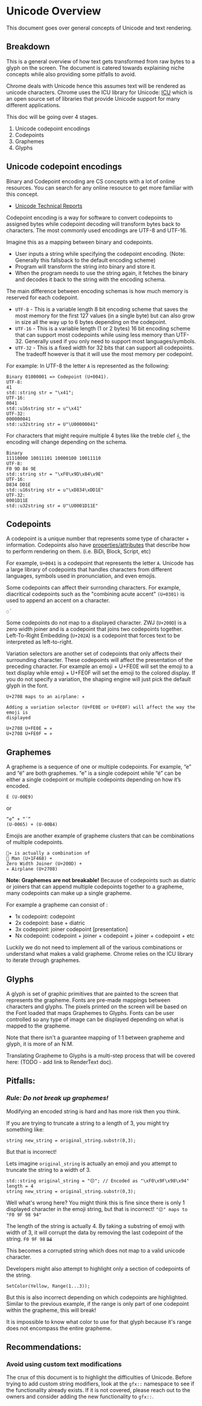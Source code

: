 # Unicode Overview

This document goes over general concepts of Unicode and text rendering.

## **Breakdown**
This is a general overview of how text gets transformed from raw bytes to a
glyph on the screen. The document is catered towards explaining niche concepts
while also providing some pitfalls to avoid.

Chrome deals with Unicode hence this assumes text will be rendered as unicode
characters. Chrome uses the ICU library for Unicode:
[ICU](https://icu.unicode.org/) which is an open source set of libraries that
provide Unicode support for many different applications.

This doc will be going over 4 stages.
1. Unicode codepoint encodings
2. Codepoints
3. Graphemes
4. Glyphs

## **Unicode codepoint encodings**

Binary and Codepoint encoding are CS concepts with a lot of online resources.
You can search for any online resource to get more familiar with this concept.
- [Unicode Technical Reports](https://www.unicode.org/reports/)

Codepoint encoding is a way for software to convert codepoints to assigned bytes
while codepoint decoding will transform bytes back to characters. The most
commonly used encodings are UTF-8 and UTF-16.

Imagine this as a mapping between binary and codepoints.
- User inputs a string while specifying the codepoint encoding. (Note: Generally
this fallsback to the default encoding scheme)
- Program will transform the string into binary and store it.
- When the program needs to use the string again, it fetches the binary and
decodes it back to the string with the encoding schema.

The main difference between encoding schemas is how much memory is reserved for
each codepoint.
- `UTF-8` - This is a variable length 8 bit encoding scheme that saves the most
memory for the first 127 values (in a single byte) but can also grow in size
all the way up to 6 bytes depending on the codepoint.
- `UTF-16` - This is a variable length (1 or 2 bytes) 16 bit encoding scheme
that can support most codepoints while using less memory than UTF-32. Generally
used if you only need to support most languages/symbols.
- `UTF-32` - This is a fixed width for 32 bits that can support all codepoints.
The tradeoff however is that it will use the most memory per codepoint.

For example:
In UTF-8 the letter `A` is represented as the following:
```
Binary 01000001 => Codepoint (U+0041).
UTF-8:
41
std::string str = "\x41";
UTF-16:
0041
std::u16string str = u"\x41"
UTF-32:
000000041
std::u32string str = U"\U00000041"
```
For characters that might require multiple 4 bytes like the treble clef `𝄞`, the
encoding will change depending on the schema.
```
Binary
11110000 10011101 10000100 10011110
UTF-8:
F0 9D 84 9E
std::string str = "\xF0\x9D\x84\x9E"
UTF-16:
D834 DD1E
std::u16string str = u"\xD834\xDD1E"
UTF-32:
0001D11E
std::u32string str = U"\U0001D11E"
```

## **Codepoints**

A codepoint is a unique number that represents some type of character +
information. Codepoints also have
[properties/attributes](https://unicode-org.github.io/icu/userguide/strings/properties.html)
that describe how to perform rendering on them. (i.e. BiDi, Block, Script, etc)

For example, `U+0041` is a codepoint that represents the letter `A`. Unicode has
a large library of codepoints that handles characters from different languages,
symbols used in pronunciation, and even emojis.

Some codepoints can affect their surronding characters.
For example, diacritical codepoints such as the "combining acute accent"
`(U+0301)` is used to append an accent on a character.
```
◌́
```
Some codepoints do not map to a displayed character.
ZWJ (`U+200D`) is a zero width joiner and is a codepoint that joins two
codepoints together. Left-To-Right Embedding (`U+202A`) is a codepoint that
forces text to be interpreted as left-to-right.

Variation selectors are another set of codepoints that only affects their
surrounding character. These codepoints will affect the presentation of the
preceding character. For example an emoji + U+FE0E will set the emoji to a text
display while emoji + U+FE0F will set the emoji to the colored display. If you
do not specify a variation, the shaping engine will just pick the default glyph
in the font.

```
U+2708 maps to an airplane: ✈️

Adding a variation selector (U+FE0E or U+FE0F) will affect the way the emoji is
displayed

U+2708 U+FE0E = ✈︎
U+2708 U+FE0F = ✈️

```

## **Graphemes**

A grapheme is a sequence of one or multiple codepoints. For example, “e” and “é”
are both graphemes. “e” is a single codepoint while “é” can be either a single
codepoint or multiple codepoints depending on how it’s encoded.

```
É (U-00E9)
```
or
```
“e” + “´”
(U-0065) + (U-00B4)
```
Emojis are another example of grapheme clusters that can be combinations of
multiple codepoints.

```
👨‍✈️ is actually a combination of
👨 Man (U+1F468) +
Zero Width Joiner (U+200D) +
✈️ Airplane (U+2708)
```
**Note: Graphemes are not breakable!**
Because of codepoints such as diatric or joiners that can append multiple
codepoints together to a grapheme, many codepoints can make up a single
grapheme.

For example a grapheme can consist of :
- 1x codepoint: codepoint
- 2x codepoint: base + diatric
- 3x codepoint: joiner codepoint [presentation]
- Nx codepoint: codepoint + joiner + codepoint + joiner + codepoint + etc

Luckily we do not need to implement all of the various combinations or
understand what makes a valid grapheme. Chrome relies on the ICU library to
iterate through graphemes.

## **Glyphs**

A glyph is set of graphic primitives that are painted to the screen that
represents the grapheme. Fonts are pre-made mappings between characters and
glyphs. The pixels printed on the screen will be based on the Font loaded that
maps Graphemes to Glyphs. Fonts can be user controlled so any type of image can
be displayed depending on what is mapped to the grapheme.

Note that there isn't a guarantee mapping of 1:1 between grapheme and glyph, it
is more of an N:M.

Translating Grapheme to Glyphs is a multi-step process that will be covered
here: (TODO - add link to RenderText doc).

## **Pitfalls:**
### ***Rule: Do not break up graphemes!***
Modifying an encoded string is hard and has more risk then you think.

If you are trying to truncate a string to a length of 3, you might try something
like:
```
string new_string = original_string.substr(0,3);
```
But that is incorrect!

Lets imagine `original_string` is actually an emoji and you attempt to truncate
the string to a width of 3.
```
std::string original_string = "😔"; // Encoded as "\xF0\x9F\x98\x94" length = 4
string new_string = original_string.substr(0,3);
```
Well what's wrong here? You might think this is fine since there is only 1
displayed character in the emoji string, but that is incorrect!
`"😔" maps to "F0 9F 98 94"`

The length of the string is actually 4. By taking a substring of emoji with
width of 3, it will corrupt the data by removing the last codepoint of the
string.
`F0 9F 98` ~~`94`~~

This becomes a corrupted string which does not map to a valid unicode character.

Developers might also attempt to highlight only a section of codepoints of the
string.

`SetColor(Yellow, Range(1...3));`

But this is also incorrect depending on which codepoints are highlighted.
Similar to the previous example, if the range is only part of one codepoint
within the grapheme, this will break!

It is impossible to know what color to use for that glyph because it's range
does not encompass the entire grapheme.

## **Recommendations:**

### Avoid using custom text modifications

The crux of this document is to highlight the difficulties of Unicode. Before
trying to add custom string modifiers, look at the `gfx::` namespace to see if
the functionality already exists. If it is not covered, please reach out to the
owners and consider adding the new functionality to `gfx::`.